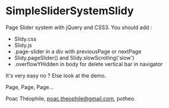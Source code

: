 # SimpleSliderSystemSlidy
Page Slider system with jQuery and CSS3. You should add : 
- Slidy.css 
- Slidy.js
- .page-slider in a div with previousPage or nextPage
- Slidy.pageSlider() and Slidy.slowScrolling('slow')
- .overflowYHidden in body for delete vertical bar in navigator

It's very easy no ? Else look at the demo.

Page, Page, Page...

Poac Théophile,
poac.theophile@gmail.com,
potheo.